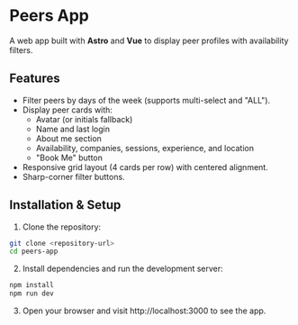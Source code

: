 # Peers App

A web app built with **Astro** and **Vue** to display peer profiles with availability filters.

## Features

- Filter peers by days of the week (supports multi-select and "ALL").
- Display peer cards with:
  - Avatar (or initials fallback)
  - Name and last login
  - About me section
  - Availability, companies, sessions, experience, and location
  - "Book Me" button
- Responsive grid layout (4 cards per row) with centered alignment.
- Sharp-corner filter buttons.

## Installation & Setup

1. Clone the repository:

```bash
git clone <repository-url>
cd peers-app
```

2. Install dependencies and run the development server:
```bash
npm install
npm run dev
```

3. Open your browser and visit http://localhost:3000 to see the app.